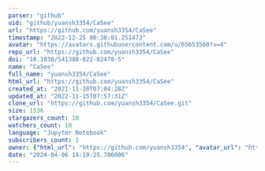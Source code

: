 ```yaml
---
parser: "github"
uid: "github/yuansh3354/CaSee"
url: "https://github.com/yuansh3354/CaSee"
timestamp: "2022-12-25 00:38:01.251473"
avatar: "https://avatars.githubusercontent.com/u/65653560?v=4"
repo_url: "https://github.com/yuansh3354/CaSee"
doi: "10.1038/S41388-022-02478-5"
name: "CaSee"
full_name: "yuansh3354/CaSee"
html_url: "https://github.com/yuansh3354/CaSee"
created_at: "2021-11-30T07:04:28Z"
updated_at: "2022-11-15T07:57:31Z"
clone_url: "https://github.com/yuansh3354/CaSee.git"
size: 1536
stargazers_count: 10
watchers_count: 10
language: "Jupyter Notebook"
subscribers_count: 1
owner: {"html_url": "https://github.com/yuansh3354", "avatar_url": "https://avatars.githubusercontent.com/u/65653560?v=4", "login": "yuansh3354", "type": "User"}
date: "2024-04-06 14:19:25.706006"
---
```

